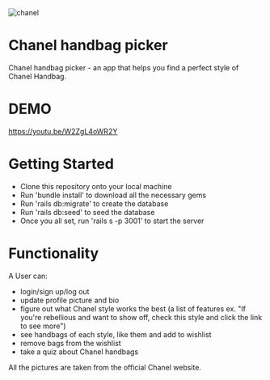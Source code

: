 <img src="https://i.imgur.com/OxOeFcT.jpg" alt="chanel" />

# Chanel handbag picker 

Chanel handbag picker - an app that helps you find a perfect style of Chanel Handbag.

# DEMO

https://youtu.be/W2ZgL4oWR2Y

# Getting Started

- Clone this repository onto your local machine
- Run 'bundle install' to download all the necessary gems
- Run 'rails db:migrate' to create the database
- Run 'rails db:seed' to seed the database 
- Once you all set, run 'rails s -p 3001' to start the server

# Functionality

A User can:

- login/sign up/log out 
- update profile picture and bio
- figure out what Chanel style works the best (a list of features ex. "If you're rebellious and want to show off, check this style and click the link to see more")
- see handbags of each style, like them and add to wishlist
- remove bags from the wishlist 
- take a quiz about Chanel handbags

All the pictures are taken from the official Chanel website.

